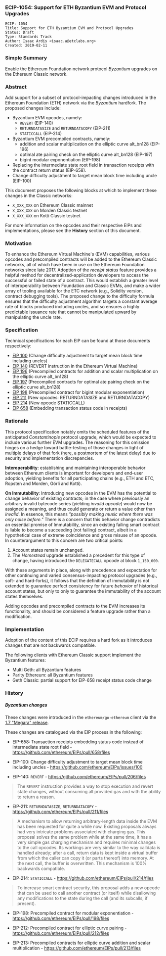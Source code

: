 ### ECIP-1054: Support for ETH Byzantium EVM and Protocol Upgrades

    ECIP: 1054
    Title: Support for ETH Byzantium EVM and Protocol Upgrades
    Status: Draft
    Type: Standards Track
    Author: Isaac Ardis <isaac.a@etclabs.org>
    Created: 2019-02-11

### Simple Summary

Enable the Ethereum Foundation network protocol _Byzantium_ upgrades on the Ethereum Classic network.

### Abstract

Add support for a subset of protocol-impacting changes introduced in the Ethereum Foundation (ETH) network via the _Byzantium_ hardfork. The proposed changes include:

- Byzantium EVM opcodes, namely:
  - `REVERT` (EIP-140)
  - `RETURNDATASIZE` and `RETURNDATACOPY` (EIP-211)
  - `STATICCALL` (EIP-214)
- Byzantium EVM precompiled contracts, namely:
  - addition and scalar multiplication on the elliptic curve alt_bn128 (EIP-196)
  - optimal ate pairing check on the elliptic curve alt_bn128 (EIP-197)
  - bigint modular exponentiation (EIP-198)
- Replacing the intermediate state root field in transaction receipts with the contract return status (EIP-658).
- Change difficulty adjustment to target mean block time including uncle (EIP-100)

This document proposes the following blocks at which to implement these changes in the Classic networks:

- `X_XXX_XXX` on Ethereum Classic mainnet
- `X_XXX_XXX` on Morden Classic testnet
- `X_XXX_XXX` on Kotti Classic testnet

For more information on the opcodes and their respective EIPs and implementations, please see the __History__ section of this document.

### Motivation

To enhance the Ethereum Virtual Machine's (EVM) capabilities, various opcodes and precompiled contracts will be added to the Ethereum Classic networks, all of which have been in use on the Ethereum Foundation networks since late 2017. Adoption of the _receipt status_ feature provides a helpful method for decentralized-application developers to access the successful or failed state of a contract. This would establish a greater level of interoperability between Foundation and Classic EVMs, and make a wider array of tooling available for the ETC network (e.g., Solidity version, contract debugging tools). The proposed change to the difficulty formula ensures that the difficulty adjustment algorithm targets a constant average rate of blocks produced including uncles, and so ensures a highly predictable issuance rate that cannot be manipulated upward by manipulating the uncle rate.

### Specification

Technical specifications for each EIP can be found at those documents respectively:

- [EIP 100](https://eips.ethereum.org/EIPS/eip-100) (Change difficulty adjustment to target mean block time including uncles)
- [EIP 140](https://eips.ethereum.org/EIPS/eip-140) (REVERT instruction in the Ethereum Virtual Machine)
- [EIP 196](https://eips.ethereum.org/EIPS/eip-196) (Precompiled contracts for addition and scalar multiplication on the elliptic curve alt_bn128)
- [EIP 197](https://eips.ethereum.org/EIPS/eip-197) (Precompiled contracts for optimal ate pairing check on the elliptic curve alt_bn128)
- [EIP 198](https://eips.ethereum.org/EIPS/eip-198) (Precompiled contract for bigint modular exponentiation)
- [EIP 211](https://eips.ethereum.org/EIPS/eip-211) (New opcodes: RETURNDATASIZE and RETURNDATACOPY)
- [EIP 214](https://eips.ethereum.org/EIPS/eip-214) (New opcode STATICCALL)
- [EIP 658](https://eips.ethereum.org/EIPS/eip-658) (Embedding transaction status code in receipts)

### Rationale

This protocol specification notably omits the scheduled features of the anticipated _Constantinople_ protocol upgrade, which would be expected to include various further EVM upgrades. The reasoning for this omission hinges on a hedge toward battle-testing of those changes in light of multiple delays of that fork ([here](https://medium.com/ethereum-cat-herders/a-post-mortem-report-the-constantinople-ethereum-hard-fork-postponement-dd780d7ae63d), a postmortem of the latest delay) due to security and implementation discrepancies.

__Interoperability__: establishing and maintaining interoperable behavior between Ethereum clients is important for developers and end-user adoption, yielding benefits for all participating chains (e.g., ETH and ETC, Ropsten and Morden, Görli and Kotti).

__On Immutability__: Introducing new opcodes in the EVM has the potential to change behavior of existing contracts; in the case where previously an arbitrary invalid bytecode series (yielding _invalid opcode_) would now be assigned a meaning, and thus could generate or return a value other than _invalid_. In essence, this means _"possibly making music where there was only noise before."_ There is a concern that this behavior change contradicts an essential promise of Immutability, since an existing failing smart contract is liable to become a succeeding (not failing) contract, albeit in a hypothetical case of extreme coincidence and gross misuse of an opcode. In counterargument to this concern are two critical points:

1. Account states remain unchanged.
2. The _Homestead_ upgrade established a precedent for this type of change, having introduced the `DELEGATECALL` opcode at block `1_150_000`.

With these arguments in place, along with precedence and expectation for other continuing and varied consensus-impacting protocol upgrades (e.g., soft- and hard-forks), it follows that the definition of immutability is not extended to guarantee perfect consistency for future _behavior_ of historical account states, but only to only to guarantee the immutability of the account states themselves.

Adding opcodes and precompiled contracts to the EVM increases its functionality, and should be considered a feature upgrade rather than a modification.

### Implementation

Adoption of the content of this ECIP requires a hard fork as it introduces changes that are not backwards compatible.

The following clients with Ethereum Classic support implement the Byzantium features:

- Multi Geth: all Byzantium features
- Parity Ethereum: all Byzantium features
- Geth Classic: partial support for EIP-658 receipt status code change

### History

##### Byzantium changes

These changes were introduced in the `ethereum/go-ethereum` client via the [1.7 "Megara" release](https://github.com/ethereum/go-ethereum/releases/tag/v1.7.0).

These changes are catalogued via the EIP process in the following:

- EIP-658: Transaction receipts embedding status code instead of intermediate state root field - https://github.com/ethereum/EIPs/pull/658/files

- EIP-100: Change difficulty adjustment to target mean block time including uncles - https://github.com/ethereum/EIPs/issues/100

- EIP-140: `REVERT` - https://github.com/ethereum/EIPs/pull/206/files

> The `REVERT` instruction provides a way to stop execution and revert state changes, without consuming all provided gas and with the ability to return a reason.


- EIP-211: `RETURNDATASIZE`, `RETURNDATACOPY` - https://github.com/ethereum/EIPs/pull/211/files

> A mechanism to allow returning arbitrary-length data inside the EVM has been requested for quite a while now. Existing proposals always had very intricate problems associated with charging gas. This proposal solves the same problem while at the same time, it has a very simple gas charging mechanism and requires minimal changes to the call opcodes. Its workings are very similar to the way calldata is handled already; after a call, return data is kept inside a virtual buffer from which the caller can copy it (or parts thereof) into memory. At the next call, the buffer is overwritten. This mechanism is 100% backwards compatible.


- EIP-214: `STATICCALL` - https://github.com/ethereum/EIPs/pull/214/files

> To increase smart contract security, this proposal adds a new opcode that can be used to call another contract (or itself) while disallowing any modifications to the state during the call (and its subcalls, if present).

- EIP-198: Precompiled contract for modular exponentiation - https://github.com/ethereum/EIPs/pull/198/files

- EIP-212: Precompiled contract for elliptic curve pairing - https://github.com/ethereum/EIPs/pull/212/files

- EIP-213: Precompiled contracts for elliptic curve addition and scalar multiplication - https://github.com/ethereum/EIPs/pull/213/files

